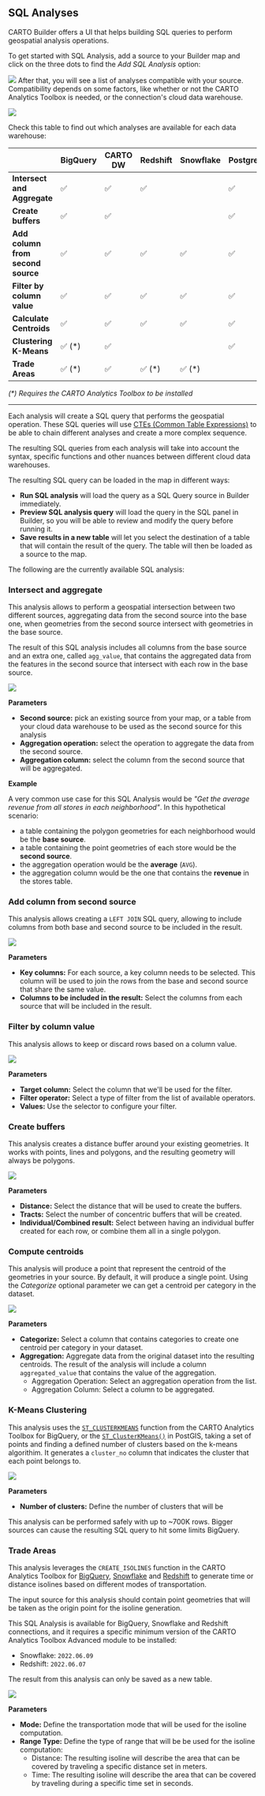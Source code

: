## SQL Analyses

CARTO Builder offers a UI that helps building SQL queries to perform geospatial analysis operations.

To get started with SQL Analysis, add a source to your Builder map and click on the three dots to find the *Add SQL Analysis* option:

![](/img/cloud-native-workspace/maps/add_sql_analysis.png)
After that, you will see a list of analyses compatible with your source. Compatibility depends on some factors, like whether or not the CARTO Analytics Toolbox is needed, or the connection's cloud data warehouse.

![](/img/cloud-native-workspace/maps/add_sql_analysis_panel.png)

Check this table to find out which analyses are available for each data warehouse:

|   |**BigQuery**|**CARTO DW**|**Redshift**|**Snowflake**|**PostgreSQL**
|---|---|---|---|---|---|
|**Intersect and Aggregate**|✅|✅|✅||✅
|**Create buffers**|✅|✅|||✅
|**Add column from second source**|✅|✅|✅|✅|✅
|**Filter by column value**|✅|✅|✅|✅|✅
|**Calculate Centroids**|✅|✅|✅|✅|✅
|**Clustering K-Means**|✅ (\*)|✅|||✅
|**Trade Areas**|✅ (\*)|✅|✅ (\*)|✅ (\*)|

_(*) Requires the CARTO Analytics Toolbox to be installed_

---
Each analysis will create a SQL query that performs the geospatial operation. These SQL queries will use [CTEs (Common Table Expressions)](https://en.wikipedia.org/wiki/Hierarchical_and_recursive_queries_in_SQL#Common_table_expression) to be able to chain different analyses and create a more complex sequence.

<!-- TO DO copy SQL query -->

The resulting SQL queries from each analysis will take into account the syntax, specific functions and other nuances between different cloud data warehouses.

The resulting SQL query can be loaded in the map in different ways:

* **Run SQL analysis** will load the query as a SQL Query source in Builder immediately.
* **Preview SQL analysis query** will load the query in the SQL panel in Builder, so you will be able to review and modify the query before running it.
* **Save results in a new table** will let you select the destination of a table that will contain the result of the query. The table will then be loaded as a source to the map.

The following are the currently available SQL analysis:

### Intersect and aggregate
This analysis allows to perform a geospatial intersection between two different sources, aggregating data from the second source into the base one, when geometries from the second source intersect with geometries in the base source.

The result of this SQL analysis includes all columns from the base source and an extra one, called `agg_value`, that contains the aggregated data from the features in the second source that intersect with each row in the base source.

![](/img/cloud-native-workspace/maps/parameters_intersect_and_aggregte.png)

**Parameters**
* **Second source:** pick an existing source from your map, or a table from your cloud data warehouse to be used as the second source for this analysis
* **Aggregation operation:** select the operation to aggregate the data from the second source.
* **Aggregation column:** select the column from the second source that will be aggregated.

**Example**

A very common use case for this SQL Analysis would be _"Get the average revenue from all stores in each neighborhood"_. In this hypothetical scenario:
* a table containing the polygon geometries for each neighborhood would be the **base source**.
* a table containing the point geometries of each store would be the **second source**.
* the aggregation operation would be the **average** (`AVG`).
* the aggregation column would be the one that contains the **revenue** in the stores table.

### Add column from second source

This analysis allows creating a `LEFT JOIN` SQL query, allowing to include columns from both base and second source to be included in the result.

![](/img/cloud-native-workspace/maps/parameters_add_column_from_2ndsource.png)

**Parameters**
* **Key columns:** For each source, a key column needs to be selected. This column will be used to join the rows from the base and second source that share the same value.
* **Columns to be included in the result:** Select the columns from each source that will be included in the result.

### Filter by column value

This analysis allows to keep or discard rows based on a column value.

![](/img/cloud-native-workspace/maps/parameters_filter_by_column.png)

**Parameters**

* **Target column:** Select the column that we'll be used for the filter.
* **Filter operator:** Select a type of filter from the list of available operators.
* **Values:** Use the selector to configure your filter.

### Create buffers

This analysis creates a distance buffer around your existing geometries. It works with points, lines and polygons, and the resulting geometry will always be polygons.

![](/img/cloud-native-workspace/maps/parameters_create_buffer.png)

**Parameters**

* **Distance:** Select the distance that will be used to create the buffers.
* **Tracts:** Select the number of concentric buffers that will be created.
* **Individual/Combined result:** Select between having an individual buffer created for each row, or combine them all in a single polygon.


### Compute centroids

This analysis will produce a point that represent the centroid of the geometries in your source. By default, it will produce a single point. Using the _Categorize_ optional parameter we can get a centroid per category in the dataset.

![](/img/cloud-native-workspace/maps/parameters_compute_centroids.png)

**Parameters**
* **Categorize:** Select a column that contains categories to create one centroid per category in your dataset.
* **Aggregation:** Aggregate data from the original dataset into the resulting centroids. The result of the analysis will include a column `aggregated_value` that contains the value of the aggregation.
  * Aggregation Operation: Select an aggregation operation from the list.
  * Aggregation Column: Select a column to be aggregated.

### K-Means Clustering

This analysis uses the [`ST_CLUSTERKMEANS`](https://docs.carto.com/analytics-toolbox-bigquery/sql-reference/clustering/#st_clusterkmeans) function from the CARTO Analytics Toolbox for BigQuery, or the [`ST_ClusterKMeans()`](https://postgis.net/docs/ST_ClusterKMeans.html) in PostGIS, taking a set of points and finding a defined number of clusters based on the k-means algorithim. It generates a `cluster_no` column that indicates the cluster that each point belongs to.

![](/img/cloud-native-workspace/maps/k_means_clustering.png)


**Parameters**
* **Number of clusters:** Define the number of clusters that will be

This analysis can be performed safely with up to \~700K rows. Bigger sources can cause the resulting SQL query to hit some limits BigQuery.

### Trade Areas

This analysis leverages the `CREATE_ISOLINES` function in the CARTO Analytics Toolbox for [BigQuery](https://docs.carto.com/analytics-toolbox-bigquery/sql-reference/lds/#create_isolines), [Snowflake](https://docs.carto.com/analytics-toolbox-snowflake/sql-reference/lds/#create_isolines) and [Redshift](https://docs.carto.com/analytics-toolbox-redshift/sql-reference/lds/#create_isolines) to generate time or distance isolines based on different modes of transportation.

The input source for this analysis should contain point geometries that will be taken as the origin point for the isoline generation.

This SQL Analysis is available for BigQuery, Snowflake and Redshift connections, and it requires a specific minimum version of the CARTO Analytics Toolbox Advanced module to be installed:
* Snowflake: `2022.06.09`
* Redshift: `2022.06.07`

The result from this analysis can only be saved as a new table.

![](/img/cloud-native-workspace/maps/parameters_trade_areas.png)

**Parameters**

* **Mode:** Define the transportation mode that will be used for the isoline computation.
* **Range Type:** Define the type of range that will be be used for the isoline computation:
  * Distance: The resulting isoline will describe the area that can be covered by traveling a specific distance set in meters.
  * Time: The resulting isoline will describe the area that can be covered by traveling during a specific time set in seconds.
